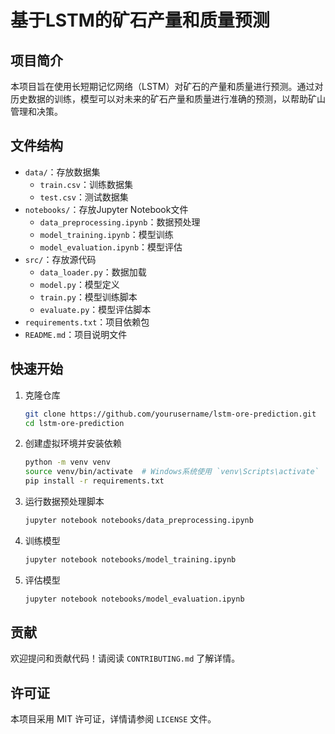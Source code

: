# 基于LSTM的矿石产量和质量预测

## 项目简介
本项目旨在使用长短期记忆网络（LSTM）对矿石的产量和质量进行预测。通过对历史数据的训练，模型可以对未来的矿石产量和质量进行准确的预测，以帮助矿山管理和决策。

## 文件结构
- `data/`：存放数据集
  - `train.csv`：训练数据集
  - `test.csv`：测试数据集
- `notebooks/`：存放Jupyter Notebook文件
  - `data_preprocessing.ipynb`：数据预处理
  - `model_training.ipynb`：模型训练
  - `model_evaluation.ipynb`：模型评估
- `src/`：存放源代码
  - `data_loader.py`：数据加载
  - `model.py`：模型定义
  - `train.py`：模型训练脚本
  - `evaluate.py`：模型评估脚本
- `requirements.txt`：项目依赖包
- `README.md`：项目说明文件

## 快速开始
1. 克隆仓库
    ```sh
    git clone https://github.com/yourusername/lstm-ore-prediction.git
    cd lstm-ore-prediction
    ```
2. 创建虚拟环境并安装依赖
    ```sh
    python -m venv venv
    source venv/bin/activate  # Windows系统使用 `venv\Scripts\activate`
    pip install -r requirements.txt
    ```
3. 运行数据预处理脚本
    ```sh
    jupyter notebook notebooks/data_preprocessing.ipynb
    ```
4. 训练模型
    ```sh
    jupyter notebook notebooks/model_training.ipynb
    ```
5. 评估模型
    ```sh
    jupyter notebook notebooks/model_evaluation.ipynb
    ```

## 贡献
欢迎提问和贡献代码！请阅读 `CONTRIBUTING.md` 了解详情。

## 许可证
本项目采用 MIT 许可证，详情请参阅 `LICENSE` 文件。